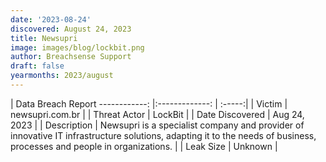 ```yaml
---
date: '2023-08-24'
discovered: August 24, 2023
title: Newsupri
image: images/blog/lockbit.png
author: Breachsense Support
draft: false
yearmonths: 2023/august
---
```



| Data Breach Report
------------:     |:-------------:    | :-----:|
| Victim      | newsupri.com.br      | 
| Threat Actor      | LockBit      | 
| Date Discovered      | Aug 24, 2023      | 
| Description      | Newsupri is a specialist company and provider of innovative IT infrastructure solutions, adapting it to the needs of business, processes and people in organizations.      | 
| Leak Size      | Unknown      | 

